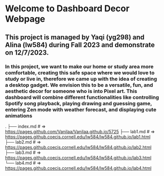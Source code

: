 # Welcome to Dashboard Decor Webpage
## This project is managed by Yaqi (yg298) and Alina (lw584) during Fall 2023 and demonstrate on 12/7/2023.
### In this project, we want to make our home or study area more comfortable, creating this safe space where we would love to study or live in, therefore we came up with the idea of creating a desktop gadget. We envision this to be a versatile, fun, and aesthetic decor for someone who is into Pixel art. This dashboard will combine different functionalities like controlling Spotify song playback, playing drawing and guessing game, entering Zen mode with weather forecast, and displaying cute animations

.
├── index.md    # => https://pages.github.com/Vanilaa/Vanilaa.github.io/5725
├── lab1.md     # => https://pages.github.coecis.cornell.edu/lw584/lw584.github.io/lab1.html
├── lab2.md 	# => https://pages.github.coecis.cornell.edu/lw584/lw584.github.io/lab2.html
├── lab3.md 	# => https://pages.github.coecis.cornell.edu/lw584/lw584.github.io/lab3.html
└── lab4.md		# => https://pages.github.coecis.cornell.edu/lw584/lw584.github.io/lab4.html
